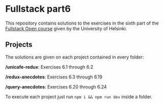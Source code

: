 # Fullstack part6

This repository contains solutions to the exercises in the sixth part of the [Fullstack Open course](https://fullstackopen.com/en) given by the University of Helsinki.

## Projects

The solutions are given on each project contained in every folder:

**/unicafe-redux**: Exercises 6.1 through 6.2

**/redux-anecdotes**: Exercises 6.3 through 6.19

**/query-anecdotes**: Exercises 6.20 through 6.24

To execute each project just run `npm i && npm run dev` inside a folder.
